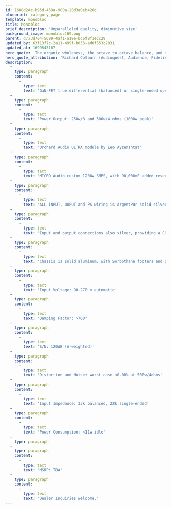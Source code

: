 ```yaml
---
id: 1688d24c-b95d-459a-900a-20d3a0eb426d
blueprint: category_page
template: monobloc
title: Monobloc
brief_description: 'Unparalleled quality, diminutive size'
background_image: monobloc169.png
parent: d773d704-5699-4af1-a19e-bc6f8f1ecc29
updated_by: 63f13f7c-2a11-499f-b033-ad0f353c2031
updated_at: 1699545167
hero_quote: 'The organic wholeness, the octave to octave balance, and the detailed yet extremely smooth top end was fantastic.'
hero_quote_attribution: 'Richard Colburn (Audioquest, Audience, Fidelis, Bluebird)'
description:
  -
    type: paragraph
    content:
      -
        type: text
        text: 'GaN-FET true differential (balanced) or single-ended operation'
  -
    type: paragraph
    content:
      -
        type: text
        text: 'Power Output: 250w/8 and 500w/4 ohms (1000w peak)'
  -
    type: paragraph
    content:
      -
        type: text
        text: 'Orchard Audio ULTRA module by Leo Ayzenshtat'
  -
    type: paragraph
    content:
      -
        type: text
        text: 'MICRO Audio custom 1200w SMPS, with 90,000mF added reserve!'
  -
    type: paragraph
    content:
      -
        type: text
        text: 'ALL INPUT, OUPUT and PS wiring is ArgentPur solid silver!'
  -
    type: paragraph
    content:
      -
        type: text
        text: 'Input and output connections also silver, providing a COMPLETE silver through-path!'
  -
    type: paragraph
    content:
      -
        type: text
        text: 'Chassis is solid aluminum, with Sorbothane footers and panel damping.'
  -
    type: paragraph
    content:
      -
        type: text
        text: 'Input Voltage: 90-270 v automatic'
  -
    type: paragraph
    content:
      -
        type: text
        text: 'Damping Factor: >700'
  -
    type: paragraph
    content:
      -
        type: text
        text: 'S/N: 120dB (A-weighted)'
  -
    type: paragraph
    content:
      -
        type: text
        text: 'Distortion and Noise: worst case <0.08% at 500w/4ohms'
  -
    type: paragraph
    content:
      -
        type: text
        text: 'Input Impedance: 33k balanced, 22k single-ended'
  -
    type: paragraph
    content:
      -
        type: text
        text: 'Power Consumption: <11w idle'
  -
    type: paragraph
  -
    type: paragraph
    content:
      -
        type: text
        text: 'MSRP: TBA'
  -
    type: paragraph
    content:
      -
        type: text
        text: 'Dealer Inquiries welcome.'
---
```

